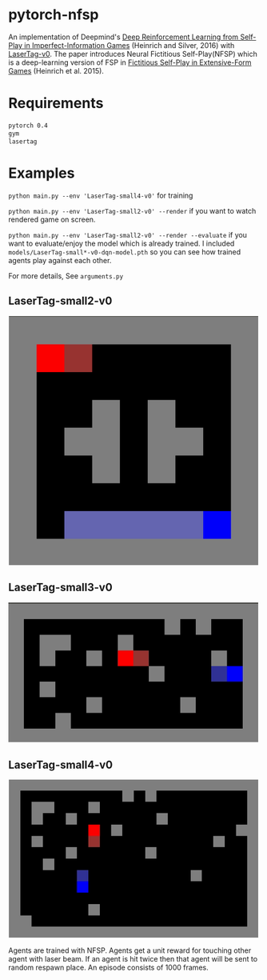 # pytorch-nfsp

An implementation of Deepmind's [Deep Reinforcement Learning from Self-Play in
Imperfect-Information Games](https://arxiv.org/abs/1603.01121) (Heinrich and Silver, 2016) with [LaserTag-v0](https://github.com/belepi93/lasertag-v0). The paper introduces Neural Fictitious Self-Play(NFSP) which is a deep-learning version of FSP in [Fictitious Self-Play in Extensive-Form Games](http://proceedings.mlr.press/v37/heinrich15.pdf) (Heinrich et al. 2015).

# Requirements
```
pytorch 0.4
gym
lasertag
```

# Examples
`python main.py --env 'LaserTag-small4-v0'` for training

`python main.py --env 'LaserTag-small2-v0' --render` if you want to watch rendered game on screen.

`python main.py --env 'LaserTag-small2-v0' --render --evaluate` if you want to evaluate/enjoy the model which is already trained. I included `models/LaserTag-small*-v0-dqn-model.pth` so you can see how trained agents play against each other.

For more details, See `arguments.py`

## LaserTag-small2-v0
![small2.gif](figs/small2.gif)

## LaserTag-small3-v0
![small3.gif](figs/small3.gif)

## LaserTag-small4-v0
![small4.gif](figs/small4.gif)

Agents are trained with NFSP. Agents get a unit reward for touching other agent with laser beam. If an agent is hit twice then that agent will be sent to random respawn place. An episode consists of 1000 frames.